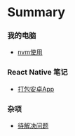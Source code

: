 # Summary

### 我的电脑
* [nvm使用](nvm.md)

### React Native 笔记
* [打包安卓App](README.md)

### 杂项
* [待解决问题](problems-todo.md)

